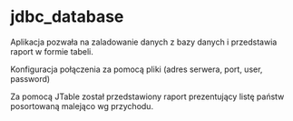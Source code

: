 # jdbc_database

Aplikacja pozwała na zaladowanie danych z bazy danych i przedstawia raport w formie tabeli.

Konfiguracja połączenia za pomocą pliki (adres serwera, port, user, password)

Za pomocą JTable został przedstawiony raport prezentujący listę państw posortowaną malejąco wg przychodu.
